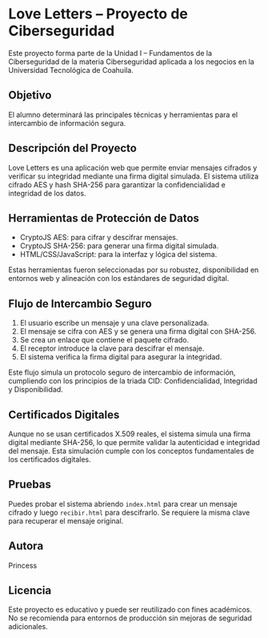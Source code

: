 # Love Letters – Proyecto de Ciberseguridad

Este proyecto forma parte de la Unidad I – Fundamentos de la Ciberseguridad de la materia Ciberseguridad aplicada a los negocios en la Universidad Tecnológica de Coahuila.

## Objetivo

El alumno determinará las principales técnicas y herramientas para el intercambio de información segura.

## Descripción del Proyecto

Love Letters es una aplicación web que permite enviar mensajes cifrados y verificar su integridad mediante una firma digital simulada. El sistema utiliza cifrado AES y hash SHA-256 para garantizar la confidencialidad e integridad de los datos.

## Herramientas de Protección de Datos

- CryptoJS AES: para cifrar y descifrar mensajes.
- CryptoJS SHA-256: para generar una firma digital simulada.
- HTML/CSS/JavaScript: para la interfaz y lógica del sistema.

Estas herramientas fueron seleccionadas por su robustez, disponibilidad en entornos web y alineación con los estándares de seguridad digital.

## Flujo de Intercambio Seguro

1. El usuario escribe un mensaje y una clave personalizada.
2. El mensaje se cifra con AES y se genera una firma digital con SHA-256.
3. Se crea un enlace que contiene el paquete cifrado.
4. El receptor introduce la clave para descifrar el mensaje.
5. El sistema verifica la firma digital para asegurar la integridad.

Este flujo simula un protocolo seguro de intercambio de información, cumpliendo con los principios de la triada CID: Confidencialidad, Integridad y Disponibilidad.

## Certificados Digitales

Aunque no se usan certificados X.509 reales, el sistema simula una firma digital mediante SHA-256, lo que permite validar la autenticidad e integridad del mensaje. Esta simulación cumple con los conceptos fundamentales de los certificados digitales.

## Pruebas

Puedes probar el sistema abriendo `index.html` para crear un mensaje cifrado y luego `recibir.html` para descifrarlo. Se requiere la misma clave para recuperar el mensaje original.

## Autora

Princess

## Licencia

Este proyecto es educativo y puede ser reutilizado con fines académicos. No se recomienda para entornos de producción sin mejoras de seguridad adicionales.
